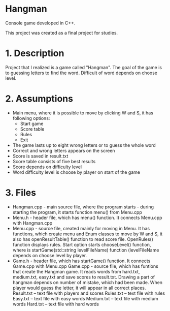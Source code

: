 # Hangman
Console game developed in C++.

This project was created as a final project for studies.

# 1. Description
Project that I realized is a game called "Hangman". The goal of the game is to guessing letters to find the word. Difficult of word depends on choose level.

# 2. Assumptions
- Main menu, where it is possible to move by clicking W and S, it has following options:
  - Start game
  - Score table
  - Rules
  - Exit
- The game lasts up to eight wrong letters or to guess the whole word
- Correct and wrong letters appears on the screen
- Score is saved in result.txt
- Score table consists of five best results
- Score depends on difficulty level
- Word difficulty level is choose by player on start of the game

# 3. Files
- Hangman.cpp - main source file, where the program starts - during starting the program, it starts function menu() from Menu.cpp
- Menu.h - header file, which has menu() function. It connects Menu.cpp with Hangman.cpp
- Menu.cpp - source file, created mainly for moving in Menu. It has functions, which create menu and Enum classes to move by W and S, it also has openResultTable() function to read score file. OpenRules() function displays rules. Start option starts chooseLevel() function, where is startGame(std::string levelFileName) function (levelFileName depends on choose level by player.
- Game.h - header file, which has startGame() function. It connects Game.cpp with Menu.cpp
Game.cpp - source file, which has funtions that create the Hangman game. It reads words from hard.txt, medium.txt, easy.txt and save scores to result.txt. Drawing a part of hangman depends on number of mistake, which had been made. When player would guess the letter, it will appear in all correct places.
Result.txt – text file with players and scores
Rules.txt – text file with rules
Easy.txt – text file with easy words
Medium.txt – text file with medium words
Hard.txt – text file with hard words

